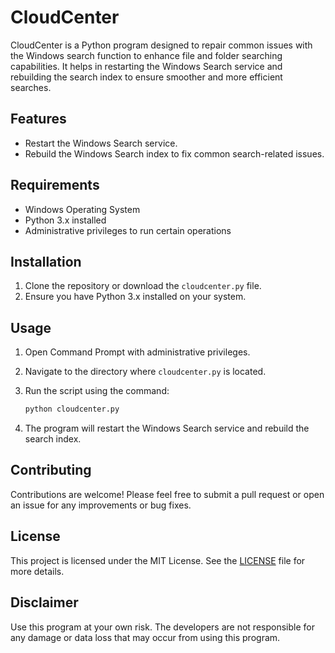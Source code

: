 # CloudCenter

CloudCenter is a Python program designed to repair common issues with the Windows search function to enhance file and folder searching capabilities. It helps in restarting the Windows Search service and rebuilding the search index to ensure smoother and more efficient searches.

## Features

- Restart the Windows Search service.
- Rebuild the Windows Search index to fix common search-related issues.

## Requirements

- Windows Operating System
- Python 3.x installed
- Administrative privileges to run certain operations

## Installation

1. Clone the repository or download the `cloudcenter.py` file.
2. Ensure you have Python 3.x installed on your system.

## Usage

1. Open Command Prompt with administrative privileges.
2. Navigate to the directory where `cloudcenter.py` is located.
3. Run the script using the command:

   ```bash
   python cloudcenter.py
   ```

4. The program will restart the Windows Search service and rebuild the search index.

## Contributing

Contributions are welcome! Please feel free to submit a pull request or open an issue for any improvements or bug fixes.

## License

This project is licensed under the MIT License. See the [LICENSE](LICENSE) file for more details.

## Disclaimer

Use this program at your own risk. The developers are not responsible for any damage or data loss that may occur from using this program.